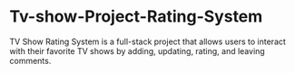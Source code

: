 # Tv-show-Project-Rating-System
TV Show Rating System is a full-stack project that allows users to interact with their favorite TV shows by adding, updating, rating, and leaving comments. 
